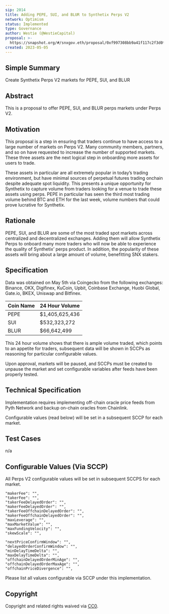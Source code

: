 ```yaml
---
sip: 2014
title: Adding PEPE, SUI, and BLUR to Synthetix Perps V2
network: Optimism
status: Implemented
type: Governance
author: Westie (@WestieCapital)
proposal: >-
  https://snapshot.org/#/snxgov.eth/proposal/0xf997308bb9a41f117c2f3d0fba125d97a1b95d3c77d6ff50066008b2adec82f2
created: 2023-05-05
---
```


## Simple Summary

Create Synthetix Perps V2 markets for PEPE, SUI, and BLUR

## Abstract

This is a proposal to offer PEPE, SUI, and BLUR perps markets under Perps V2.

## Motivation

This proposal is a step in ensuring that traders continue to have access to a large number of markets on Perps V2. Many community members, partners, and so on have requested to increase the number of supported markets. These three assets are the next logical step in onboarding more assets for users to trade. 

These assets in particular are all extremely popular in today’s trading environment, but have minimal sources of perpetual futures trading onchain despite adequate spot liquidity. This presents a unique opportunity for Synthetix to capture volume from traders looking for a venue to trade these assets using perps. PEPE in particular has seen the third most trading volume behind BTC and ETH for the last week, volume numbers that could prove lucrative for Synthetix.

## Rationale

PEPE, SUI, and BLUR are some of the most traded spot markets across centralized and decentralized exchanges. Adding them will allow Synthetix Perps to onboard many more traders who will now be able to experience the quality of Synthetix’ perps product. In addition, the popularity of these assets will bring about a large amount of volume, benefitting SNX stakers.

## Specification

Data was obtained on May 5th via Coingecko from the following exchanges: Binance, OKX, Digifinex, KuCoin, Upbit, Coinbase Exchange, Huobi Global, Gate.io, BKEX, Uniswap and Bitfinex.

| Coin Name 	|  24 Hour Volume  |
|-----------	|----------------	|
| PEPE       	| $1,405,625,436	|
| SUI       	|  $532,323,272 	|
| BLUR   	|  $66,642,499	            | 

This 24 hour volume shows that there is ample volume traded, which points to an appetite for traders, subsequent data will be shown in SCCPs as reasoning for particular configurable values.

Upon approval, markets will be paused, and SCCPs must be created to unpause the market and set configurable variables after feeds have been properly tested. 

## Technical Specification

Implementation requires implementing off-chain oracle price feeds from Pyth Network and backup on-chain oracles from Chainlink.

Configurable values (read below) will be set in a subsequent SCCP for each market.

## Test Cases

n/a

## Configurable Values (Via SCCP)

All Perps V2 configurable values will be set in subsequent SCCPS for each market.

    "makerFee": "",
    "takerFee": "",
    "takerFeeDelayedOrder": "",
    "makerFeeDelayedOrder": "",
    "takerFeeOffchainDelayedOrder": "",
    "makerFeeOffchainDelayedOrder": "",
    "maxLeverage": "",
    "maxMarketValue": "",
    "maxFundingVelocity": "",
    "skewScale": "",

    "nextPriceConfirmWindow": "",
    "delayedOrderConfirmWindow": "",
    "minDelayTimeDelta": "",
    "maxDelayTimeDelta": "",
    "offchainDelayedOrderMinAge": "",
    "offchainDelayedOrderMaxAge": "",
    "offchainPriceDivergence": "",

Please list all values configurable via SCCP under this implementation.

## Copyright

Copyright and related rights waived via [CC0](https://creativecommons.org/publicdomain/zero/1.0/).
